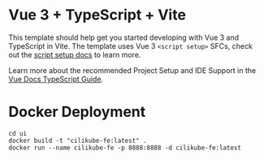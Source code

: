 # Vue 3 + TypeScript + Vite

This template should help get you started developing with Vue 3 and TypeScript in Vite. The template uses Vue 3 `<script setup>` SFCs, check out the [script setup docs](https://v3.vuejs.org/api/sfc-script-setup.html#sfc-script-setup) to learn more.

Learn more about the recommended Project Setup and IDE Support in the [Vue Docs TypeScript Guide](https://vuejs.org/guide/typescript/overview.html#project-setup).

# Docker Deployment
```angular2html
cd ui
docker build -t "cilikube-fe:latest" .
docker run --name cilikube-fe -p 8888:8888 -d cilikube-fe:latest
```
